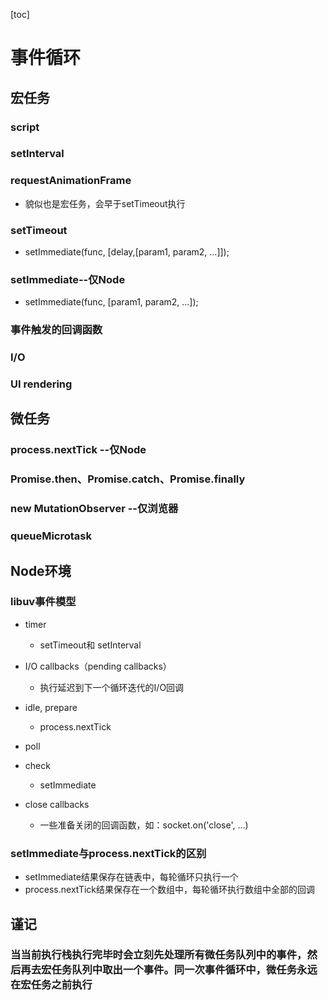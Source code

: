 [toc]
# 事件循环

## 宏任务
### script
### setInterval

### requestAnimationFrame

- 貌似也是宏任务，会早于setTimeout执行

### setTimeout

-  setImmediate(func, [delay,[param1, param2, ...]]);

### setImmediate--仅Node

-  setImmediate(func, [param1, param2, ...]);
### 事件触发的回调函数
### I/O

### UI rendering

## 微任务

### process.nextTick	--仅Node

### Promise.then、Promise.catch、Promise.finally

### new MutationObserver	--仅浏览器
### queueMicrotask
## Node环境

### libuv事件模型

- timer

	- setTimeout和 setInterval

- I/O callbacks（pending callbacks）

	- 执行延迟到下一个循环迭代的I/O回调

- idle, prepare

	- process.nextTick

- poll
- check

	- setImmediate

- close callbacks

	- 一些准备关闭的回调函数，如：socket.on('close', ...)

### setImmediate与process.nextTick的区别

- setImmediate结果保存在链表中，每轮循环只执行一个
- process.nextTick结果保存在一个数组中，每轮循环执行数组中全部的回调

## 谨记

### 当当前执行栈执行完毕时会立刻先处理所有微任务队列中的事件，然后再去宏任务队列中取出一个事件。同一次事件循环中，微任务永远在宏任务之前执行

